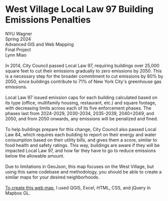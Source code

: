 <h1>West Village Local Law 97 Building Emissions Penalties</h1>
NYU Wagner <br>
Spring 2024 <br>
Advanced GIS and Web Mapping <br>
Final Project <br>
Lynn Miao
<br>
<br>
In 2014, City Council passed Local Law 97, requiring buildings over 25,000 square feet to cut their emissions gradually to zero emissions by 2050. This is a necessary step for the broader commitment to cut emissions by 80% by 2050, since buildings contribute to 71% of New York City's greenhouse gas emissions. 
<br>
<br>
Local Law 97 issued emission caps for each building calculated based on its type (office, multifamily housing, restaurant, etc.) and square footage, with decreasing limits across each of its five enforcement phases. The phases last from 2024-2029, 2030-2034, 2035-2039, 2040=2049, and 2050, and from 2050 onwards, any emissions will be penalized and fined.
<br>
<br>
To help buildings prepare for this change, City Council also passed Local Law 84, which requires each building to report on their energy and water consumption based on their utility bills, and gives them a score, similar to food health and safety ratings. This way, buildings are aware if they will be impacted Local Law 97, and how far they have to go to reduce emissions below the allowable amount. 
<br>
<br>
Due to limitations in GeoJson, this map focuses on the West Village, but using this same codebase and methodology, you should be able to create a similar maps for your desired neighborhoods.
<br>
<br>
<a href="https://lynn-miao.github.io/mapping-final-assignment/"target="_blank" rel="nofollow">To create this web map,</a>  I used QGIS, Excel, HTML, CSS, and jQuery in Mapbox GL. 
